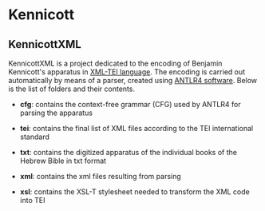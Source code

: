 # Kennicott

## KennicottXML

KennicottXML is a project dedicated to the encoding of Benjamin Kennicott's apparatus in [XML-TEI language](https://tei-c.org/). 
The encoding is carried out automatically by means of a parser, created using [ANTLR4 software](https://www.antlr.org/).
Below is the list of folders and their contents.

- **cfg**: contains the context-free grammar (CFG) used by ANTLR4 for parsing the apparatus

- **tei**: contains the final list of XML files according to the TEI international standard

- **txt**: contains the digitized apparatus of the individual books of the Hebrew Bible in txt format

- **xml**: contains the xml files resulting from parsing

- **xsl**: contains the XSL-T stylesheet needed to transform the XML code into TEI
